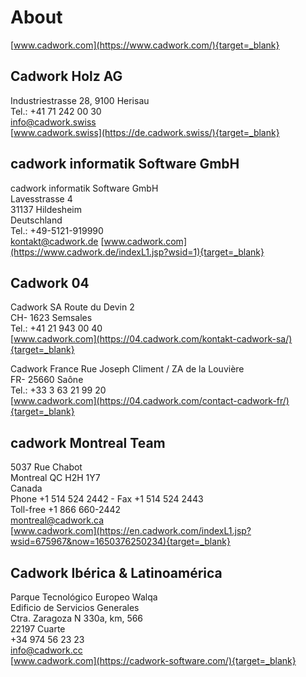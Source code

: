 # About

[www.cadwork.com](https://www.cadwork.com/){target=_blank} <br>

## Cadwork Holz AG
Industriestrasse 28, 9100 Herisau <br>
Tel.: +41 71 242 00 30 <br>
info@cadwork.swiss <br>
[www.cadwork.swiss](https://de.cadwork.swiss/){target=_blank} <br>

## cadwork informatik Software GmbH <br>
cadwork informatik Software GmbH<br>
Lavesstrasse 4<br>
31137 Hildesheim<br>
Deutschland<br>
Tel.:  +49-5121-919990<br>
kontakt@cadwork.de
[www.cadwork.com](https://www.cadwork.de/indexL1.jsp?wsid=1){target=_blank}

## Cadwork 04
Cadwork SA 
Route du Devin 2 <br>
CH- 1623 Semsales <br>
Tel.: +41 21 943 00 40 <br>
[www.cadwork.com](https://04.cadwork.com/kontakt-cadwork-sa/){target=_blank} <br>

Cadwork France 
Rue Joseph Climent / ZA de la Louvière <br>
FR- 25660 Saône <br>
Tel.: +33 3 63 21 99 20 <br>
[www.cadwork.com](https://04.cadwork.com/contact-cadwork-fr/){target=_blank} <br>

## cadwork Montreal Team <br>
5037 Rue Chabot<br>
Montreal QC H2H 1Y7<br> 
Canada<br>
Phone +1 514 524 2442 - Fax +1 514 524 2443<br>
Toll-free +1 866 660-2442 <br>
montreal@cadwork.ca<br>
[www.cadwork.com](https://en.cadwork.com/indexL1.jsp?wsid=675967&now=1650376250234){target=_blank}

## Cadwork Ibérica & Latinoamérica
Parque Tecnológico Europeo Walqa<br>
Edificio de Servicios Generales<br>
Ctra. Zaragoza N 330a, km, 566<br>
22197 Cuarte<br>
+34 974 56 23 23<br>
info@cadwork.cc<br>
[www.cadwork.com](https://cadwork-software.com/){target=_blank}

